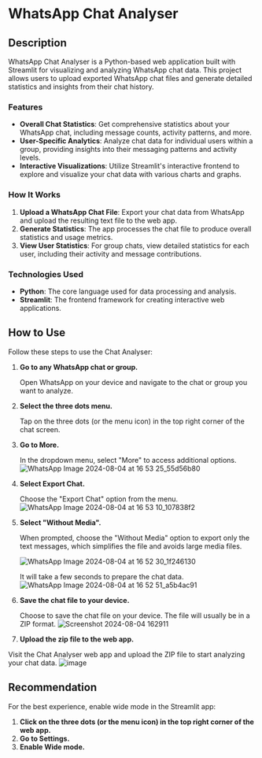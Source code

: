 # WhatsApp Chat Analyser

## Description

WhatsApp Chat Analyser is a Python-based web application built with Streamlit for visualizing and analyzing WhatsApp chat data. This project allows users to upload exported WhatsApp chat files and generate detailed statistics and insights from their chat history.

### Features

- **Overall Chat Statistics**: Get comprehensive statistics about your WhatsApp chat, including message counts, activity patterns, and more.
- **User-Specific Analytics**: Analyze chat data for individual users within a group, providing insights into their messaging patterns and activity levels.
- **Interactive Visualizations**: Utilize Streamlit's interactive frontend to explore and visualize your chat data with various charts and graphs.

### How It Works

1. **Upload a WhatsApp Chat File**: Export your chat data from WhatsApp and upload the resulting text file to the web app.
2. **Generate Statistics**: The app processes the chat file to produce overall statistics and usage metrics.
3. **View User Statistics**: For group chats, view detailed statistics for each user, including their activity and message contributions.

### Technologies Used

- **Python**: The core language used for data processing and analysis.
- **Streamlit**: The frontend framework for creating interactive web applications.

## How to Use

Follow these steps to use the Chat Analyser:

1. **Go to any WhatsApp chat or group.**
   
   Open WhatsApp on your device and navigate to the chat or group you want to analyze.

2. **Select the three dots menu.**
   
   Tap on the three dots (or the menu icon) in the top right corner of the chat screen.


3. **Go to More.**
   
   In the dropdown menu, select "More" to access additional options.
   ![WhatsApp Image 2024-08-04 at 16 53 25_55d56b80](https://github.com/user-attachments/assets/a02bc9af-6757-488d-9b3a-c0706aaff295)


5. **Select Export Chat.**
   
   Choose the "Export Chat" option from the menu.
   ![WhatsApp Image 2024-08-04 at 16 53 10_107838f2](https://github.com/user-attachments/assets/1aa9bd35-1368-4ea0-b2c4-0f74c219b9e9)



7. **Select "Without Media".**
   
   When prompted, choose the "Without Media" option to export only the text messages, which simplifies the file and avoids large media files.
   
   ![WhatsApp Image 2024-08-04 at 16 52 30_1f246130](https://github.com/user-attachments/assets/6826a2e4-e66d-4336-ba64-e1e2a89a9fa8)


   It will take a few seconds to prepare the chat data.
   ![WhatsApp Image 2024-08-04 at 16 52 51_a5b4ac91](https://github.com/user-attachments/assets/1270023d-977e-4046-95fd-8a6dc6c8a99b)



9. **Save the chat file to your device.**
   
   Choose to save the chat file on your device. The file will usually be in a ZIP format.
   ![Screenshot 2024-08-04 162911](https://github.com/user-attachments/assets/e6acc9d5-fff6-41df-8a20-6073e4165cf9)


10. **Upload the zip file to the web app.**
   
   Visit the Chat Analyser web app and upload the ZIP file to start analyzing your chat data.
   ![image](https://github.com/user-attachments/assets/5090e820-661a-4f75-9a68-50ab0eaeb183)



## Recommendation

For the best experience, enable wide mode in the Streamlit app:

1. **Click on the three dots (or the menu icon) in the top right corner of the web app.**
2. **Go to Settings.**
3. **Enable Wide mode.**
